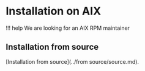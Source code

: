 # Installation on AIX

!!! help
    We are looking for an AIX RPM maintainer

## Installation from source

[Installation from source](../from source/source.md).
